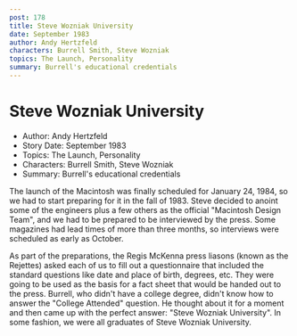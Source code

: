 ```yaml
---
post: 178
title: Steve Wozniak University
date: September 1983
author: Andy Hertzfeld
characters: Burrell Smith, Steve Wozniak
topics: The Launch, Personality
summary: Burrell's educational credentials
---
```


# Steve Wozniak University
* Author: Andy Hertzfeld
* Story Date: September 1983
* Topics: The Launch, Personality
* Characters: Burrell Smith, Steve Wozniak
* Summary: Burrell's educational credentials

The launch of the Macintosh was finally scheduled for January 24, 1984, so we had to start preparing for it in the fall of 1983.  Steve decided to anoint some of the engineers plus a few others as the official "Macintosh Design Team", and we had to be prepared to be interviewed by the press.  Some magazines had lead times of more than three months, so interviews were scheduled as early as October.

As part of the preparations, the Regis McKenna press liasons (known as the Rejettes) asked each of us to fill out a questionnaire that included the standard questions like date and place of birth, degrees, etc.  They were going to be used as the basis for a fact sheet that would be handed out to the press.
Burrell, who didn't have a college degree, didn't know how to answer the "College Attended" question.  He thought about it for a moment and then came up with the perfect answer: "Steve Wozniak University".  In some fashion, we were all graduates of Steve Wozniak University.

